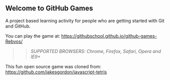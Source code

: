 ## Welcome to GitHub Games

A project based learning activity for people who are getting started with Git and GitHub.

You can play the game at: https://githubschool.github.io/github-games-Rebvos/

>> _*SUPPORTED BROWSERS*: Chrome, Firefox, Safari, Opera and IE9+_

This fun open source game was cloned from: https://github.com/jakesgordon/javascript-tetris
